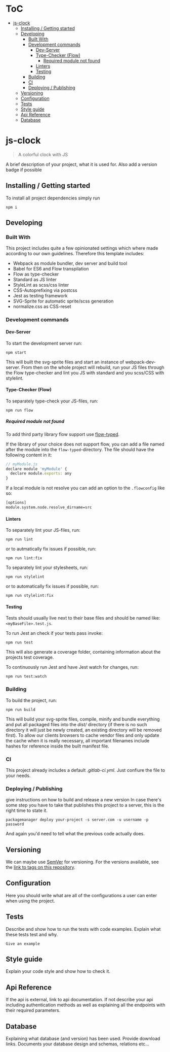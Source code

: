 # ToC

<!-- vim-markdown-toc GFM -->

* [js-clock](#cookiecutterproject_name)
    * [Installing / Getting started](#installing--getting-started)
    * [Developing](#developing)
        * [Built With](#built-with)
        * [Development commands](#development-commands)
            * [Dev-Server](#dev-server)
            * [Type-Checker (Flow)](#type-checker-flow)
                * [Required module not found](#required-module-not-found)
            * [Linters](#linters)
            * [Testing](#testing)
        * [Building](#building)
        * [CI](#ci)
        * [Deploying / Publishing](#deploying--publishing)
    * [Versioning](#versioning)
    * [Configuration](#configuration)
    * [Tests](#tests)
    * [Style guide](#style-guide)
    * [Api Reference](#api-reference)
    * [Database](#database)

<!-- vim-markdown-toc -->


# js-clock
> A colorful clock with JS

A brief description of your project, what it is used for.
Also add a version badge if possible

## Installing / Getting started

To install all project dependencies simply run

```shell
npm i
```


## Developing

### Built With

This project includes quite a few opinionated settings which where
made according to our own guidelines. Therefore this template includes:

* Webpack as module bundler, dev server and build tool
* Babel for ES6 and Flow transpilation
* Flow as type-checker
* Standard as JS linter
* StyleLint as scss/css linter
* CSS-Autoprefixing via postcss
* Jest as testing framework
* SVG-Sprite for automatic sprite/scss generation
* normalize.css as CSS-reset


### Development commands

#### Dev-Server

To start the development server run:

```shell
npm start
```

This will built the svg-sprite files and start an instance
of webpack-dev-server. From then on the whole project will
rebuild, run your JS files through the Flow type-checker and
lint you JS with standard and you scss/CSS with stylelint.


#### Type-Checker (Flow)

To separately type-check your JS-files, run:

```shell
npm run flow
```

##### Required module not found

To add third party library flow support use [flow-typed](https://github.com/flowtype/flow-typed).

If the library of your choice does not support flow, you can add a file
named after the module into the `flow-typed`-directory. The file should have
the following content in it:

```javascript
// myModule.js
declare module 'myModule' {
  declare module.exports: any
}
```

If a local module is not resolve you can add an option to
the `.flowconfig` like so:

```bash
[options]
module.system.node.resolve_dirname=src
```

#### Linters

To separately lint your JS-files, run:

```shell
npm run lint
```

or to autmatically fix issues if possible, run:

```shell
npm run lint:fix
```

To separately lint your stylesheets, run:

```shell
npm run stylelint
```

or to automatically fix issues if possible, run:

```shell
npm run stylelint:fix
```


#### Testing

Tests should usually live next to their base files and should
be named like: `<myBaseFile>.test.js`.

To run Jest an check if your tests pass invoke:

```shell
npm run test
```

This will also generate a coverage folder, containing information
about the projects test coverage.

To continuously run Jest and have Jest watch for changes, run:

```shell
npm run test:watch
```


### Building

To build the project, run:

```shell
npm run build
```

This will build your svg-sprite files, compile, minify and bundle
everything and put all packaged files into the _dist/_ directory (if there is no such directory it will just be newly created, an existing directory will be removed first).
To allow our clients browsers to cache vendor files and only update the cache when it is really necessary, all important filenames include hashes for reference inside the built manifest file.


### CI

This project already includes a default _.gitlab-ci.yml_.
Just confiure the file to your needs.


### Deploying / Publishing

give instructions on how to build and release a new version
In case there's some step you have to take that publishes this project to a
server, this is the right time to state it.

```shell
packagemanager deploy your-project -s server.com -u username -p password
```

And again you'd need to tell what the previous code actually does.

## Versioning

We can maybe use [SemVer](http://semver.org/) for versioning. For the versions available, see the [link to tags on this repository](/tags).


## Configuration

Here you should write what are all of the configurations a user can enter when
using the project.

## Tests

Describe and show how to run the tests with code examples.
Explain what these tests test and why.

```shell
Give an example
```

## Style guide

Explain your code style and show how to check it.

## Api Reference

If the api is external, link to api documentation. If not describe your api including authentication methods as well as explaining all the endpoints with their required parameters.


## Database

Explaining what database (and version) has been used. Provide download links.
Documents your database design and schemas, relations etc... 

